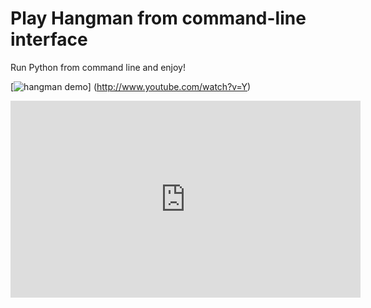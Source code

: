 # Play Hangman from command-line interface

Run Python from command line and enjoy!

[![hangman demo](http://img.youtube.com/vi/yhpBkjSTFlU/0.jpg)]
(http://www.youtube.com/watch?v=Y)

<iframe width="560" height="315" src="https://www.youtube.com/embed/yhpBkjSTFlU" frameborder="0" allow="accelerometer; autoplay; clipboard-write; encrypted-media; gyroscope; picture-in-picture" allowfullscreen></iframe>
